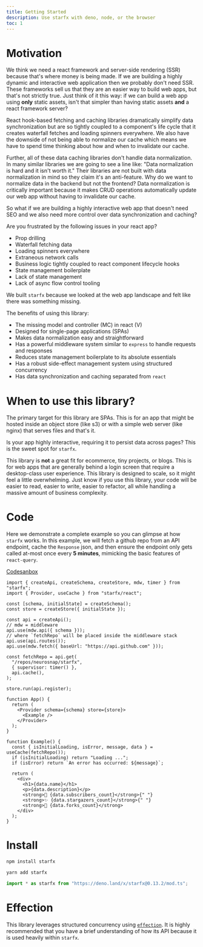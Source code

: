 ```yaml
---
title: Getting Started
description: Use starfx with deno, node, or the browser
toc: 1
---
```


# Motivation

We think we need a react framework and server-side rendering (SSR) because
that's where money is being made. If we are building a highly dynamic and
interactive web application then we probably don't need SSR. These frameworks
sell us that they are an easier way to build web apps, but that's not strictly
true. Just think of it this way: if we can build a web app using **only** static
assets, isn't that simpler than having static assets **and** a react framework
server?

React hook-based fetching and caching libraries dramatically simplify data
synchronization but are so tightly coupled to a component's life cycle that it
creates waterfall fetches and loading spinners everywhere. We also have the
downside of not being able to normalize our cache which means we have to spend
time thinking about how and when to invalidate our cache.

Further, all of these data caching libraries don't handle data normalization. In
many similar libraries we are going to see a line like: "Data normalization is
hard and it isn't worth it." Their libraries are not built with data
normalization in mind so they claim it's an anti-feature. Why do we want to
normalize data in the backend but not the frontend? Data normalization is
critically important because it makes CRUD operations automatically update our
web app without having to invalidate our cache.

So what if we are building a highly interactive web app that doesn't need SEO
and we also need more control over data synchronization and caching?

Are you frustrated by the following issues in your react app?

- Prop drilling
- Waterfall fetching data
- Loading spinners everywhere
- Extraneous network calls
- Business logic tightly coupled to react component lifecycle hooks
- State management boilerplate
- Lack of state management
- Lack of async flow control tooling

We built `starfx` because we looked at the web app landscape and felt like there
was something missing.

The benefits of using this library:

- The missing model and controller (MC) in react (V)
- Designed for single-page applications (SPAs)
- Makes data normalization easy and straightforward
- Has a powerful middleware system similar to `express` to handle requests and
  responses
- Reduces state management boilerplate to its absolute essentials
- Has a robust side-effect management system using structured concurrency
- Has data synchronization and caching separated from `react`

# When to use this library?

The primary target for this library are SPAs. This is for an app that might be
hosted inside an object store (like s3) or with a simple web server (like nginx)
that serves files and that's it.

Is your app highly interactive, requiring it to persist data across pages? This
is the sweet spot for `starfx`.

This library is **not** a great fit for ecommerce, tiny projects, or blogs. This
is for web apps that are generally behind a login screen that require a
desktop-class user experience. This library is designed to scale, so it might
feel a little overwhelming. Just know if you use this library, your code will be
easier to read, easier to write, easier to refactor, all while handling a
massive amount of business complexity.

# Code

Here we demonstrate a complete example so you can glimpse at how `starfx` works.
In this example, we will fetch a github repo from an API endpoint, cache the
`Response` json, and then ensure the endpoint only gets called at-most once
every **5 minutes**, mimicking the basic features of `react-query`.

[Codesanbox](https://codesandbox.io/p/sandbox/starfx-simplest-dgqc9v?file=%2Fsrc%2Findex.tsx)

```tsx
import { createApi, createSchema, createStore, mdw, timer } from "starfx";
import { Provider, useCache } from "starfx/react";

const [schema, initialState] = createSchema();
const store = createStore({ initialState });

const api = createApi();
// mdw = middleware
api.use(mdw.api({ schema }));
// where `fetchRepo` will be placed inside the middleware stack
api.use(api.routes());
api.use(mdw.fetch({ baseUrl: "https://api.github.com" }));

const fetchRepo = api.get(
  "/repos/neurosnap/starfx",
  { supervisor: timer() },
  api.cache(),
);

store.run(api.register);

function App() {
  return (
    <Provider schema={schema} store={store}>
      <Example />
    </Provider>
  );
}

function Example() {
  const { isInitialLoading, isError, message, data } = useCache(fetchRepo());
  if (isInitialLoading) return "Loading ...";
  if (isError) return `An error has occurred: ${message}`;

  return (
    <div>
      <h1>{data.name}</h1>
      <p>{data.description}</p>
      <strong>👀 {data.subscribers_count}</strong>{" "}
      <strong>✨ {data.stargazers_count}</strong>{" "}
      <strong>🍴 {data.forks_count}</strong>
    </div>
  );
}
```

# Install

```bash
npm install starfx
```

```bash
yarn add starfx
```

```ts
import * as starfx from "https://deno.land/x/starfx@0.13.2/mod.ts";
```

# Effection

This library leverages structured concurrency using
[`effection`](https://frontside.com/effection). It is highly recommended that
you have a brief understanding of how its API because it is used heavily within
`starfx`.
